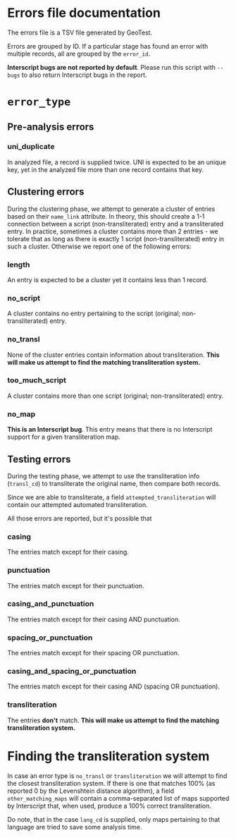 # Errors file documentation

The errors file is a TSV file generated by GeoTest.

Errors are grouped by ID. If a particular stage has found an error with multiple records, all are grouped by the `error_id`.

**Interscript bugs are not reported by default**. Please run this script with `--bugs` to also return Interscript bugs in the report.

# `error_type`

## Pre-analysis errors

### uni_duplicate
In analyzed file, a record is supplied twice. UNI is expected to be an unique key, yet in the analyzed file more than one
record contains that key.

## Clustering errors
During the clustering phase, we attempt to generate a cluster of entries based on their `name_link` attribute. In theory, this should create
a 1-1 connection between a script (non-transliterated) entry and a transliterated entry. In practice, sometimes a cluster contains more than
2 entries - we tolerate that as long as there is exactly 1 script (non-transliterated) entry in such a cluster. Otherwise we report one
of the following errors:

### length
An entry is expected to be a cluster yet it contains less than 1 record.

### no_script
A cluster contains no entry pertaining to the script (original; non-transliterated) entry.

### no_transl
None of the cluster entries contain information about transliteration. **This will make us attempt to find the matching transliteration system.**

### too_much_script
A cluster contains more than one script (original; non-transliterated) entry.

### no_map
**This is an Interscript bug**. This entry means that there is no Interscript support for a given transliteration map.

## Testing errors
During the testing phase, we attempt to use the transliteration info (`transl_cd`) to transliterate the original name, then compare both records.

Since we are able to transliterate, a field `attempted_transliteration` will contain our attempted automated transliteration.

All those errors are reported, but it's possible that 

### casing
The entries match except for their casing.

### punctuation
The entries match except for their punctuation.

### casing_and_punctuation
The entries match except for their casing AND punctuation.

### spacing_or_punctuation
The entries match except for their spacing OR punctuation.

### casing_and_spacing_or_punctuation
The entries match except for their casing AND (spacing OR punctuation).

### transliteration
The entries **don't** match. **This will make us attempt to find the matching transliteration system.**

# Finding the transliteration system
In case an error type is `no_transl` or `transliteration` we will attempt to find the closest transliteration system. If there is one that
matches 100% (as reported 0 by the Levenshtein distance algorithm), a field `other_matching_maps` will contain a comma-separated list of maps
supported by Interscript that, when used, produce a 100% correct transliteration.

Do note, that in the case `lang_cd` is supplied, only maps pertaining to that language are tried to save some analysis time.
